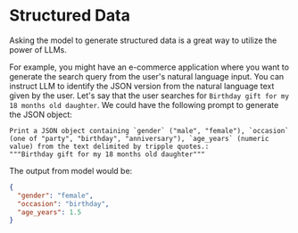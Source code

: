 # Structured Data

Asking the model to generate structured data is a great way to utilize the power of LLMs. 

For example, you might have an e-commerce application where you want to generate the search query from the user's natural language input. You can instruct LLM to identify the JSON version from the natural language text given by the user. Let's say that the user searches for `Birthday gift for my 18 months old daughter`. We could have the following prompt to generate the JSON object:

```
Print a JSON object containing `gender` ("male", "female"), `occasion` (one of "party", "birthday", "anniversary"), `age_years` (numeric value) from the text delimited by tripple quotes.:
"""Birthday gift for my 18 months old daughter"""
```

The output from model would be:

```json
{
  "gender": "female",
  "occasion": "birthday",
  "age_years": 1.5
}
```
